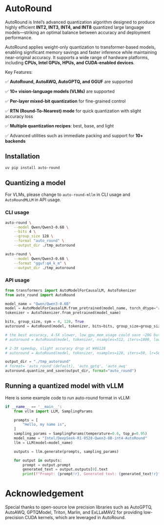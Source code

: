 # AutoRound

AutoRound is Intel’s advanced quantization algorithm designed to produce highly efficient **INT2, INT3, INT4, and INT8**
quantized large language models—striking an optimal balance between accuracy and deployment performance.

AutoRound applies weight-only quantization to transformer-based models, enabling significant memory savings and faster
inference while maintaining near-original accuracy. It supports a wide range of hardware platforms, including **CPUs,
Intel GPUs, HPUs, and CUDA-enabled devices**.

Key Features:

✅ **AutoRound, AutoAWQ, AutoGPTQ, and GGUF** are supported

✅ **10+ vision-language models (VLMs)** are supported

✅ **Per-layer mixed-bit quantization** for fine-grained control

✅ **RTN (Round-To-Nearest) mode** for quick quantization with slight accuracy loss

✅ **Multiple quantization recipes**: best, base, and light

✅ Advanced utilities such as immediate packing and support for **10+ backends**

## Installation

```bash
uv pip install auto-round
```

## Quantizing a model

For VLMs, please change to `auto-round-mllm` in CLI usage and `AutoRoundMLLM` in API usage.

### CLI usage

```bash
auto-round \
    --model Qwen/Qwen3-0.6B \
    --bits 4 \
    --group_size 128 \
    --format "auto_round" \
    --output_dir ./tmp_autoround
```

```bash
auto-round \
    --model Qwen/Qwen3-0.6B \
    --format "gguf:q4_k_m" \
    --output_dir ./tmp_autoround
```

### API usage

```python
from transformers import AutoModelForCausalLM, AutoTokenizer
from auto_round import AutoRound

model_name = "Qwen/Qwen3-0.6B"
model = AutoModelForCausalLM.from_pretrained(model_name, torch_dtype="auto")
tokenizer = AutoTokenizer.from_pretrained(model_name)

bits, group_size, sym = 4, 128, True
autoround = AutoRound(model, tokenizer, bits=bits, group_size=group_size, sym=sym)

# the best accuracy, 4-5X slower, low_gpu_mem_usage could save ~20G but ~30% slower
# autoround = AutoRound(model, tokenizer, nsamples=512, iters=1000, low_gpu_mem_usage=True, bits=bits, group_size=group_size, sym=sym)

# 2-3X speedup, slight accuracy drop at W4G128
# autoround = AutoRound(model, tokenizer, nsamples=128, iters=50, lr=5e-3, bits=bits, group_size=group_size, sym=sym )

output_dir = "./tmp_autoround"
# format= 'auto_round'(default), 'auto_gptq', 'auto_awq'
autoround.quantize_and_save(output_dir, format="auto_round")
```

## Running a quantized model with vLLM

Here is some example code to run auto-round format in vLLM:

```python
if __name__ == '__main__':
    from vllm import LLM, SamplingParams

    prompts = [
        "Hello, my name is",
    ]
    sampling_params = SamplingParams(temperature=0.6, top_p=0.95)
    model_name = "Intel/DeepSeek-R1-0528-Qwen3-8B-int4-AutoRound"
    llm = LLM(model=model_name)

    outputs = llm.generate(prompts, sampling_params)

    for output in outputs:
        prompt = output.prompt
        generated_text = output.outputs[0].text
        print(f"Prompt: {prompt!r}, Generated text: {generated_text!r}")
```


# Acknowledgement

Special thanks to open-source low precision libraries such as AutoGPTQ, AutoAWQ, GPTQModel, Triton, Marlin, and
ExLLaMAV2 for providing low-precision CUDA kernels, which are leveraged in AutoRound.
